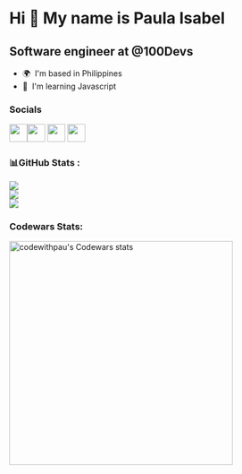 Hi 👋 My name is Paula Isabel
=============================

Software engineer at @100Devs
-----------------------------

* 🌍  I'm based in Philippines
* 🧠  I'm learning Javascript

### Socials

<p align="left"> <a href="https://www.codepen.io/paulaxisabel" target="_blank" rel="noreferrer"><img src="https://raw.githubusercontent.com/danielcranney/readme-generator/main/public/icons/socials/codepen.svg" width="32" height="32" /></a><a href="https://www.github.com/paulaxisabel" target="_blank" rel="noreferrer"><img src="https://raw.githubusercontent.com/danielcranney/readme-generator/main/public/icons/socials/github.svg" width="32" height="32" /></a> <a href="https://www.linkedin.com/in/paulasigno" target="_blank" rel="noreferrer"><img src="https://raw.githubusercontent.com/danielcranney/readme-generator/main/public/icons/socials/linkedin.svg" width="32" height="32" /></a> <a href="https://www.twitter.com/codewithpau" target="_blank" rel="noreferrer"><img src="https://raw.githubusercontent.com/danielcranney/readme-generator/main/public/icons/socials/twitter.svg" width="32" height="32" /></a></p>

### 📊GitHub Stats :
![](https://github-readme-stats.vercel.app/api?username=paulaxisabel&theme=synthwave&hide_border=true&include_all_commits=false&count_private=false)<br/>
![](https://github-readme-streak-stats.herokuapp.com/?user=paulaxisabel&theme=synthwave&hide_border=true)<br/>
![](https://github-readme-stats.vercel.app/api/top-langs/?username=paulaxisabel&theme=synthwave&hide_border=true&include_all_commits=false&count_private=false&layout=compact)

### Codewars Stats:
<img width="400px" src="https://www.codewars.com/users/codewithpau/badges/large" alt="codewithpau's Codewars stats">
